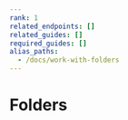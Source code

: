 ```yaml
---
rank: 1
related_endpoints: []
related_guides: []
required_guides: []
alias_paths: 
  - /docs/work-with-folders
---
```


# Folders
